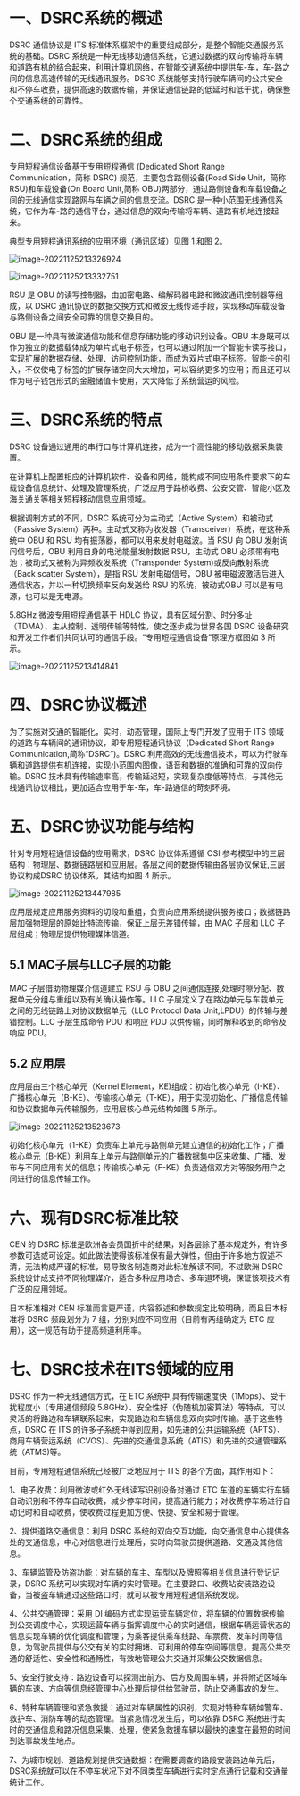 # 一、DSRC系统的概述

DSRC 通信协议是 ITS 标准体系框架中的重要组成部分，是整个智能交通服务系统的基础。DSRC 系统是一种无线移动通信系统，它通过数据的双向传输将车辆和道路有机的结合起来，利用计算机网络，在智能交通系统中提供车-车，车-路之间的信息高速传输的无线通讯服务。DSRC 系统能够支持行驶车辆间的公共安全和不停车收费，提供高速的数据传输，并保证通信链路的低延时和低干扰，确保整个交通系统的可靠性。

# 二、DSRC系统的组成

专用短程通信设备基于专用短程通信 (Dedicated Short Range Communication，简称 DSRC) 规范，主要包含路侧设备(Road Side Unit，简称 RSU)和车载设备(On Board Unit,简称 OBU)两部分，通过路侧设备和车载设备之间的无线通信实现路网与车辆之间的信息交流。DSRC 是一种小范围无线通信系统，它作为车-路的通信平台，通过信息的双向传输将车辆、道路有机地连接起来。

典型专用短程通讯系统的应用环境（通讯区域）见图 1 和图 2。

![image-20221125213326924](https://img-blog.csdnimg.cn/img_convert/3f26d26c11698e647c007ca3b25ed097.png)

![image-20221125213332751](https://img-blog.csdnimg.cn/img_convert/bf1def399a11dcc637e6450868bdab9f.png)

RSU 是 OBU 的读写控制器，由加密电路、编解码器电路和微波通讯控制器等组成，以 DSRC 通讯协议的数据交换方式和微波无线传递手段，实现移动车载设备与路侧设备之间安全可靠的信息交换目的。

OBU 是一种具有微波通信功能和信息存储功能的移动识别设备。OBU 本身既可以作为独立的数据载体成为单片式电子标签，也可以通过附加一个智能卡读写接口，实现扩展的数据存储、处理、访问控制功能，而成为双片式电子标签。智能卡的引入，不仅使电子标签的扩展存储空间大大增加，可以容纳更多的应用；而且还可以作为电子钱包形式的金融储值卡使用，大大降低了系统营运的风险。

# 三、DSRC系统的特点

DSRC 设备通过通用的串行口与计算机连接，成为一个高性能的移动数据采集装置。

在计算机上配置相应的计算机软件、设备和网络，能构成不同应用条件要求下的车载设备信息统计、处理及管理系统，广泛应用于路桥收费、公安交管、智能小区及海关通关等相关短程移动信息应用领域。

根据调制方式的不同，DSRC 系统可分为主动式（Active System）和被动式（Passive System）两种。主动式又称为收发器（Transceiver）系统，在这种系统中 OBU 和 RSU 均有振荡器，都可以用来发射电磁波。当 RSU 向 OBU 发射询问信号后，OBU 利用自身的电池能量发射数据 RSU，主动式 OBU 必须带有电池；被动式又被称为异频收发系统（Transponder System)或反向散射系统（Back scatter System），是指 RSU 发射电磁信号，OBU 被电磁波激活后进入通信状态，并以一种切换频率反向发送给 RSU 的系统，被动式OBU 可以是有电源，也可以是无电源。

5.8GHz 微波专用短程通信基于 HDLC 协议，具有区域分割、时分多址（TDMA）、主从控制、透明传输等特性，使之逐步成为世界各国 DSRC 设备研究和开发工作者们共同认可的通信手段。“专用短程通信设备”原理方框图如 3 所示。

![image-20221125213414841](https://img-blog.csdnimg.cn/img_convert/41b5d2bee98125af99689cad3a9a8b85.png)

# 四、DSRC协议概述

为了实施对交通的智能化，实时，动态管理，国际上专门开发了应用于 ITS 领域的道路与车辆间的通讯协议，即专用短程通讯协议（Dedicated Short Range Communication,简称“DSRC”)。DSRC 利用高效的无线通信技术，可以为行驶车辆和道路提供有机连接，实现小范围内图像，语音和数据的准确和可靠的双向传输。DSRC 技术具有传输速率高，传输延迟短，实现复杂度低等特点，与其他无线通讯协议相比，更加适合应用于车-车，车-路通信的苛刻环境。

# 五、DSRC协议功能与结构

针对专用短程通信设备的应用需求，DSRC 协议体系遵循 OSI 参考模型中的三层结构：物理层、数据链路层和应用层。各层之间的数据传输由各层协议保证,三层协议构成DSRC 协议体系。其结构如图 4 所示。

![image-20221125213447985](https://img-blog.csdnimg.cn/img_convert/c4780298952f2df0b0d93a888926a930.png)

应用层规定应用服务资料的切段和重组，负责向应用系统提供服务接口；数据链路层加强物理层的原始比特流传输，保证上层无差错传输，由 MAC 子层和 LLC 子层组成；物理层提供物理媒体信道。

## 5.1 MAC子层与LLC子层的功能

MAC 子层借助物理媒介信道建立 RSU 与 OBU 之间通信连接,处理时隙分配、数据单元分组与重组以及有关确认操作等。LLC 子层定义了在路边单元与车载单元之间的无线链路上对协议数据单元（LLC Protocol Data Unit,LPDU）的传输与差错控制。LLC 子层生成命令 PDU 和响应 PDU 以供传输，同时解释收到的命令及响应 PDU。

## 5.2 应用层

应用层由三个核心单元（Kernel Element，KE)组成：初始化核心单元（I-KE）、广播核心单元（B-KE）、传输核心单元（T-KE），用于实现初始化、广播信息传输和协议数据单元传输服务。应用层核心单元结构如图 5 所示。

![image-20221125213523673](https://img-blog.csdnimg.cn/img_convert/e9e2396d877d742b6c05f918713b13cd.png)

初始化核心单元（1-KE）负责车上单元与路侧单元建立通信的初始化工作；广播核心单元（B-KE）利用车上单元与路侧单元的广播数据集中区来收集、广播、发布与不同应用有关的信息；传输核心单元（F-KE）负责通信双方对等服务用户之间进行的信息传输工作。

# 六、现有DSRC标准比较

CEN 的 DSRC 标准是欧洲各会员国折中的结果，对各层除了基本规定外，有许多参数可选或可设定。如此做法使得该标准保有最大弹性，但由于许多地方叙述不清，无法构成严谨的标准，易导致各制造商对此标准解读不同。不过欧洲 DSRC 系统设计成支持不同物理媒介，适合多种应用场合、多车道环境，保证该项技术有广泛的应用领域。

日本标准相对 CEN 标准而言更严谨，内容叙述和参数规定比较明确，而且日本标准将 DSRC 频段划分为 7 组，分别对应不同应用（目前有两组确定为 ETC 应用），这一规范有助于提高频道利用率。

# 七、DSRC技术在ITS领域的应用

DSRC 作为一种无线通信方式，在 ETC 系统中,具有传输速度快（1Mbps）、受干扰程度小（专用通信频段 5.8GHz）、安全性好（伪随机加密算法）等特点，可以灵活的将路边和车辆联系起来，实现路边和车辆信息双向实时传输。基于这些特点，DSRC 在 ITS 的许多子系统中得到应用，如先进的公共运输系统（APTS）、商用车辆营运系统（CVOS）、先进的交通信息系统（ATIS）和先进的交通管理系统（ATMS)等。

目前，专用短程通信系统己经被广泛地应用于 ITS 的各个方面，其作用如下：

1、电子收费：利用微波或红外无线读写识别设备对通过 ETC 车道的车辆实行车辆自动识别和不停车自动收费，减少停车时间，提高通行能力；对收费停车场进行自动记时和自动收费，使收费过程更加方便、快捷、安全和易于管理。

2、提供道路交通信息：利用 DSRC 系统的双向交互功能，向交通信息中心提供各处的交通信息，中心对信息进行处理后，实时向驾驶员提供道路、交通及其他信息。

3、车辆监管及防盗功能：对车辆的车主、车型以及牌照等相关信息进行登记记录，DSRC 系统可以实现对车辆的实时管理。在主要路口、收费站安装路边设备，当被盗车辆通过这些路口时，就可以被专用短程通信系统发现。

4、公共交通管理：采用 DI 编码方式实现运营车辆定位，将车辆的位置数据传输到公交调度中心，实现运营车辆与指挥调度中心的实时通信，根据车辆运营状态的信息实现车辆的优化调度和管理；为乘客提供乘车线路、车票费、发车时间等信息，为驾驶员提供与公交有关的实时拥堵、可利用的停车空间等信息。提高公共交通的舒适性、安全性和通畅性，有效地管理公共交通并采集公交数据信息。

5、安全行驶支持：路边设备可以探测出前方、后方及周围车辆，并将附近区域车辆的车速、方向等信息经管理中心处理后提供给驾驶员，防止交通事故的发生。

6、特种车辆管理和紧急救援：通过对车辆属性的识别，实现对特种车辆如警车、救护车、消防车等的动态管理。当紧急情况发生后，可以依靠 DSRC 系统进行实时的交通信息和路况信息采集、处理，使紧急救援车辆以最快的速度在最短的时间到达事故发生地点。

7、为城市规划、道路规划提供交通数据：在需要调查的路段安装路边单元后，DSRC系统就可以在不停车状况下对不同类型车辆进行实时定点通行记载和交通量统计工作。
